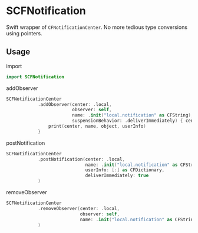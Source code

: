 # SCFNotification

Swift wrapper of `CFNotificationCenter`.
No more tedious type conversions using pointers.

## Usage
import
```swift
import SCFNotification
```

addObserver
```swift
SCFNotificationCenter
            .addObserver(center: .local,
                         observer: self,
                         name: .init("local.notification" as CFString),
                         suspensionBehavior: .deliverImmediately) { center, `self`, name, object, userInfo in
                print(center, name, object, userInfo)
            }
```

postNotification
```swift
SCFNotificationCenter
            .postNotification(center: .local,
                              name: .init("local.notification" as CFString),
                              userInfo: [:] as CFDictionary,
                              deliverImmediately: true
            )

```

removeObserver
```swift
SCFNotificationCenter
            .removeObserver(center: .local,
                            observer: self,
                            name: .init("local.notification" as CFString)
            )
```
